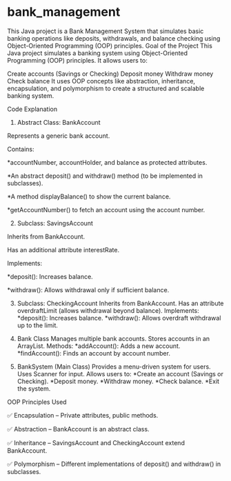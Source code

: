 # bank_management
This Java project is a Bank Management System that simulates basic banking operations like deposits, withdrawals, and balance checking using Object-Oriented Programming (OOP) principles.
Goal of the Project
This Java project simulates a banking system using Object-Oriented Programming (OOP) principles. It allows users to:

Create accounts (Savings or Checking)
Deposit money
Withdraw money
Check balance
It uses OOP concepts like abstraction, inheritance, encapsulation, and polymorphism to create a structured and scalable banking system.

Code Explanation
1. Abstract Class: BankAccount

Represents a generic bank account.

Contains:

*accountNumber, accountHolder, and balance as protected attributes.

*An abstract deposit() and withdraw() method (to be implemented in subclasses).

*A method displayBalance() to show the current balance.

*getAccountNumber() to fetch an account using the account number.

2. Subclass: SavingsAccount

Inherits from BankAccount.

Has an additional attribute interestRate.

Implements:

*deposit(): Increases balance.

*withdraw(): Allows withdrawal only if sufficient balance.

3. Subclass: CheckingAccount
Inherits from BankAccount.
Has an attribute overdraftLimit (allows withdrawal beyond balance).
Implements:
*deposit(): Increases balance.
*withdraw(): Allows overdraft withdrawal up to the limit.

4. Bank Class
Manages multiple bank accounts.
Stores accounts in an ArrayList<BankAccount>.
Methods:
*addAccount(): Adds a new account.
*findAccount(): Finds an account by account number.

5. BankSystem (Main Class)
Provides a menu-driven system for users.
Uses Scanner for input.
Allows users to:
*Create an account (Savings or Checking).
*Deposit money.
*Withdraw money.
*Check balance.
*Exit the system.

OOP Principles Used

✅ Encapsulation – Private attributes, public methods.

✅ Abstraction – BankAccount is an abstract class.

✅ Inheritance – SavingsAccount and CheckingAccount extend BankAccount.

✅ Polymorphism – Different implementations of deposit() and withdraw() in subclasses.
